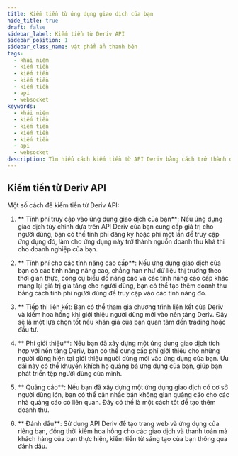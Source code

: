 ```yaml
---
title: Kiếm tiền từ ứng dụng giao dịch của bạn
hide_title: true
draft: false
sidebar_label: Kiếm tiền từ Deriv API
sidebar_position: 1
sidebar_class_name: vật phẩm ẩn thanh bên
tags:
  - khái niệm
  - kiếm tiền
  - kiếm tiền
  - kiếm tiền
  - kiếm tiền
  - api
  - websocket
keywords:
  - khái niệm
  - kiếm tiền
  - kiếm tiền
  - kiếm tiền
  - kiếm tiền
  - api
  - websocket
description: Tìm hiểu cách kiếm tiền từ API Deriv bằng cách trở thành đối tác liên kết Deriv, quảng cáo trên ứng dụng giao dịch của bạn hoặc cung cấp các tính năng cao cấp.
---
```


## Kiếm tiền từ Deriv API

Một số cách để kiếm tiền từ Deriv API:

1. \*\* Tính phí truy cập vào ứng dụng giao dịch của bạn\*\*: Nếu ứng dụng giao dịch tùy chỉnh dựa trên API Deriv của bạn cung cấp giá trị cho người dùng, bạn có thể tính phí đăng ký hoặc phí một lần để truy cập ứng dụng đó, làm cho ứng dụng này trở thành nguồn doanh thu khả thi cho doanh nghiệp của bạn.

2. \*\* Tính phí cho các tính năng cao cấp\*\*: Nếu ứng dụng giao dịch của bạn có các tính năng nâng cao, chẳng hạn như dữ liệu thị trường theo thời gian thực, công cụ biểu đồ nâng cao và các tính năng cao cấp khác mang lại giá trị gia tăng cho người dùng, bạn có thể tạo thêm doanh thu bằng cách tính phí người dùng để truy cập vào các tính năng đó.

3. \*\* Tiếp thị liên kết: Bạn có thể tham gia chương trình liên kết của Deriv và kiếm hoa hồng khi giới thiệu người dùng mới vào nền tảng Deriv. Đây sẽ là một lựa chọn tốt nếu khán giả của bạn quan tâm đến trading hoặc đầu tư.

4. \*\* Phí giới thiệu\*\*: Nếu bạn đã xây dựng một ứng dụng giao dịch tích hợp với nền tảng Deriv, bạn có thể cung cấp phí giới thiệu cho những người dùng hiện tại giới thiệu người dùng mới vào ứng dụng của bạn. Ưu đãi này có thể khuyến khích họ quảng bá ứng dụng của bạn, giúp bạn phát triển tệp người dùng của mình.

5. \*\* Quảng cáo\*\*: Nếu bạn đã xây dựng một ứng dụng giao dịch có cơ sở người dùng lớn, bạn có thể cân nhắc bán không gian quảng cáo cho các nhà quảng cáo có liên quan. Đây có thể là một cách tốt để tạo thêm doanh thu.

6. \*\* Đánh dấu\*\*: Sử dụng API Deriv để tạo trang web và ứng dụng của riêng bạn, đồng thời kiếm hoa hồng cho các giao dịch và thanh toán mà khách hàng của bạn thực hiện, kiếm tiền từ sáng tạo của bạn thông qua đánh dấu.
